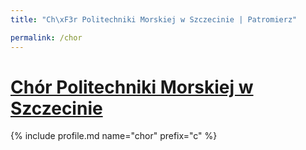 ```yaml
---
title: "Ch\xF3r Politechniki Morskiej w Szczecinie | Patromierz"

permalink: /chor
---
```


# [Chór Politechniki Morskiej w Szczecinie](https://patronite.pl/chor)

{% include profile.md name="chor" prefix="c" %}
